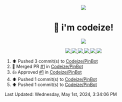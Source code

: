 <p align="center">
    <img src="https://avatars.githubusercontent.com/u/63158950?s=400&u=dd76c829ae30921e131dcbe7c830dc368e2d6e8a&v=4" />
</p>

<h1 align="center">
    👋 i'm codeize!
</h1>

<p align="center">
  <a href="https://skillicons.dev">
    <img align="center" src="https://skillicons.dev/icons?i=discord,bots,ts,nodejs,mysql,postgresql,react,nextjs,tailwindcss" />
  </a>
</p>

<p align="center">
  <a href="https://discord.com/users/668423998777982997">
    <img src="https://nocache.advaith.workers.dev?url=https://img.shields.io/endpoint?url=https://dev.discordprofiles.me/api/badge/status/668423998777982997?simple=true" />
    <img src="https://nocache.advaith.workers.dev?url=https://img.shields.io/endpoint?url=https://dev.discordprofiles.me/api/badge/vscode/668423998777982997" />
    <img src="https://nocache.advaith.workers.dev?url=https://img.shields.io/endpoint?url=https://dev.discordprofiles.me/api/badge/playing/668423998777982997" />
    <img src="https://nocache.advaith.workers.dev?url=https://img.shields.io/endpoint?url=https://dev.discordprofiles.me/api/badge/spotify/668423998777982997" />
    <img src="https://komarev.com/ghpvc/?username=codeize" />
    <img src="https://hits.link/hits?url=https%3A%2F%2Fgithub.com%2FCodeize" />
  </a>
</p>

<!--RECENT_ACTIVITY:start-->
1. ⬆️ Pushed 3 commit(s) to [Codeize/PinBot](https://github.com/Codeize/PinBot)<br>
2. 🎉 Merged PR [#1](https://github.com/Codeize/PinBot/pull/1) in [Codeize/PinBot](https://github.com/Codeize/PinBot)<br>
3. 👍 Approved [#1](https://github.com/Codeize/PinBot/pull/1#pullrequestreview-2032145088) in [Codeize/PinBot](https://github.com/Codeize/PinBot)<br>
4. ⬆️ Pushed 1 commit(s) to [Codeize/PinBot](https://github.com/Codeize/PinBot)<br>
5. ⬆️ Pushed 1 commit(s) to [Codeize/PinBot](https://github.com/Codeize/PinBot)<br>
<!--RECENT_ACTIVITY:end-->

<!--RECENT_ACTIVITY:last_update-->
Last Updated: Wednesday, May 1st, 2024, 3:34:06 PM
<!--RECENT_ACTIVITY:last_update_end-->
